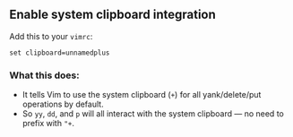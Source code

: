 ## Enable system clipboard integration

Add this to your `vimrc`:

`set clipboard=unnamedplus`

### What this does:

- It tells Vim to use the system clipboard (`+`) for all yank/delete/put operations by default.
- So `yy`, `dd`, and `p` will all interact with the system clipboard — no need to prefix with `"+`.
